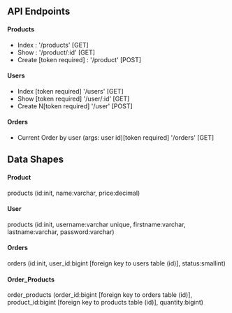 ## API Endpoints
#### Products
- Index : '/products' [GET]
- Show : '/product/:id' [GET]
- Create [token required] : '/product' [POST]

#### Users
- Index [token required] '/users' [GET]
- Show [token required] '/user/:id' [GET]
- Create N[token required] '/user' [POST]

#### Orders
- Current Order by user (args: user id)[token required] '/orders' [GET]

## Data Shapes
#### Product
products (id:init, name:varchar, price:decimal)

#### User
products (id:init, username:varchar unique, firstname:varchar, lastname:varchar, password:varchar)

#### Orders
orders (id:init, user_id:bigint [foreign key to users table (id)], status:smallint)

#### Order_Products
order_products (order_id:bigint [foreign key to orders table (id)], product_id:bigint [foreign key to products table (id)], quantity:bigint)
